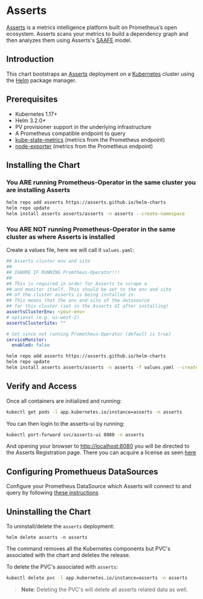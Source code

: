 # Asserts

[Asserts](http://www.asserts.ai) is a metrics intelligence platform built on Prometheus’s open ecosystem. Asserts scans your metrics to build a dependency graph and then analyzes them using Asserts's [SAAFE](https://docs.asserts.ai/understanding-saafe-model) model.

## Introduction

This chart bootstraps an [Asserts](https://www.asserts.ai) deployment on a [Kubernetes](https://kubernetes.io) cluster using the [Helm](https://helm.sh) package manager.

## Prerequisites

- Kubernetes 1.17+
- Helm 3.2.0+
- PV provisioner support in the underlying infrastructure
- A Prometheus compatible endpoint to query
- [kube-state-metrics](https://github.com/prometheus-community/helm-charts/tree/main/charts/kube-state-metrics) (metrics from the Prometheus endpoint)
- [node-exporter](https://github.com/prometheus-community/helm-charts/tree/main/charts/prometheus-node-exporter) (metrics from the Prometheus endpoint)

## Installing the Chart

### You ARE running Prometheus-Operator in the same cluster you are installing Asserts

```bash
helm repo add asserts https://asserts.github.io/helm-charts
helm repo update
helm install asserts asserts/asserts -n asserts --create-namespace
```

### You ARE NOT running Prometheus-Operator in the same cluster as where Asserts is installed

Create a values file, here we will call it `values.yaml`:

```yaml
## Asserts cluster env and site
##
## IGNORE IF RUNNING Promtheus-Operator!!!
##
## This is required in order for Asserts to scrape a
## and monitor itself. This should be set to the env and site
## of the cluster asserts is being installed in.
## This means that the env and site of the datasource
## for this cluster (set in the Asserts UI after installing)
assertsClusterEnv: <your-env>
# optional (e.g. us-west-2)
assertsClusterSite: ""

# Set since not running Prometheus-Operator (default is true)
serviceMonitor:
  enabled: false
```

```bash
helm repo add asserts https://asserts.github.io/helm-charts
helm repo update
helm install asserts asserts/asserts -n asserts -f values.yaml --create-namespace
```

## Verify and Access

Once all containers are initialized and running:

```bash
kubectl get pods -l app.kubernetes.io/instance=asserts -n asserts
```

You can then login to the asserts-ui by running:

```bash
kubectl port-forward svc/asserts-ui 8080 -n asserts
```

And opening your browser to [http://localhost:8080](http://localhost:8080)
you will be directed to the Asserts Registration page. There you can acquire
a license as seen [here](https://docs.asserts.ai/getting-started/self-hosted/helm-chart#see-the-data)

## Configuring Promethueus DataSources

Configure your Prometheus DataSource which Asserts will connect to
and query by following [these instructions](https://docs.asserts.ai/integrations/data-source/prometheus)

## Uninstalling the Chart

To uninstall/delete the `asserts` deployment:

```console
helm delete asserts -n asserts
```

The command removes all the Kubernetes components but PVC's associated with the chart and deletes the release.

To delete the PVC's associated with `asserts`:

```bash
kubectl delete pvc -l app.kubernetes.io/instance=asserts -n asserts
```

> **Note**: Deleting the PVC's will delete all asserts related data as well.
